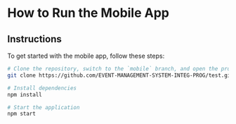 # How to Run the Mobile App

## Instructions

To get started with the mobile app, follow these steps:

```sh
# Clone the repository, switch to the `mobile` branch, and open the project in your code editor
git clone https://github.com/EVENT-MANAGEMENT-SYSTEM-INTEG-PROG/test.git && cd test && git checkout mobile && code .

# Install dependencies
npm install

# Start the application
npm start
